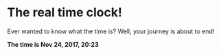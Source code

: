 # The real time clock!

Ever wanted to know what the time is? Well, your journey is about to end!

**The time is Nov 24, 2017, 20:23**